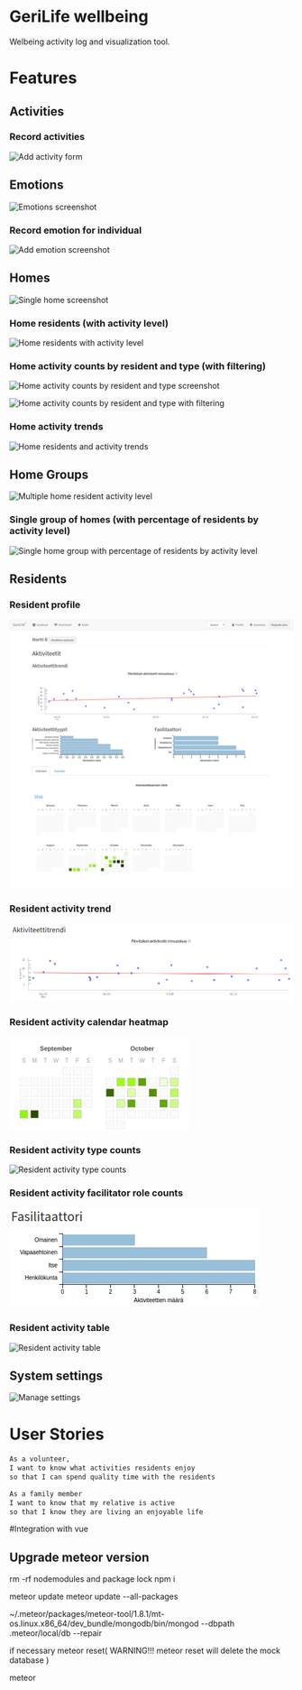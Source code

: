 # GeriLife wellbeing
Welbeing activity log and visualization tool.

# Features
## Activities
### Record activities
![Add activity form](https://rawgit.com/GeriLife/wellbeing/develop/docs/screenshots/AddActivity.png)

## Emotions
![Emotions screenshot](https://rawgit.com/GeriLife/wellbeing/develop/docs/screenshots/Emotions.png)

### Record emotion for individual
![Add emotion screenshot](https://rawgit.com/GeriLife/wellbeing/develop/docs/screenshots/Emotions-addEmotion.png)

## Homes
![Single home screenshot](https://rawgit.com/GeriLife/wellbeing/develop/docs/screenshots/Home-withMockData.png)

### Home residents (with activity level)
![Home residents with activity level](https://rawgit.com/GeriLife/wellbeing/develop/docs/screenshots/Home-withMockData-residentsList.png)

### Home activity counts by resident and type (with filtering)
![Home activity counts by resident and type screenshot](https://rawgit.com/GeriLife/wellbeing/develop/docs/screenshots/Home-withMockData-activityCountsByResidentAndType.png)

![Home activity counts by resident and type with filtering](https://rawgit.com/GeriLife/wellbeing/develop/docs/screenshots/Home-withMockData-activityCountsByResidentAndType-filtered.png)

### Home activity trends
![Home residents and activity trends](https://rawgit.com/GeriLife/wellbeing/develop/docs/screenshots/Home-withMockData-activityLevelTrends.png)

## Home Groups
![Multiple home resident activity level](https://rawgit.com/GeriLife/wellbeing/develop/docs/screenshots/Homes-withMockData.png)

### Single group of homes (with percentage of residents by activity level)
![Single home group with percentage of residents by activity level](https://rawgit.com/GeriLife/wellbeing/develop/docs/screenshots/Homes-withMockData-singleGroup.png)

## Residents
### Resident profile
![Single resident page](https://raw.githubusercontent.com/GeriLife/wellbeing/develop/docs/screenshots/Resident-withMockData.png)

### Resident activity trend
![Activity graph with trend line](https://raw.githubusercontent.com/GeriLife/wellbeing/develop/docs/screenshots/Resident-withMockData-activityTrend.png)

### Resident activity calendar heatmap
![Activity heatmap](https://raw.githubusercontent.com/GeriLife/wellbeing/develop/docs/screenshots/Resident-withMockData-activityCalendarHeatmap.png)

### Resident activity type counts
![Resident activity type counts](https://rawgit.com/GeriLife/wellbeing/develop/docs/screenshots/Resident-withMockData-activityTypeCounts.png)

### Resident activity facilitator role counts
![Resident activity facilitator role counts](https://raw.githubusercontent.com/GeriLife/wellbeing/develop/docs/screenshots/Resident-withMockData-activityFacilitatorRoleCounts.png)

### Resident activity table
![Resident activity table](https://cdn.rawgit.com/GeriLife/wellbeing/master/docs/screenshots/activity-table.png)


## System settings
![Manage settings](https://cdn.rawgit.com/GeriLife/wellbeing/master/docs/screenshots/settings.png)

# User Stories
```
As a volunteer,
I want to know what activities residents enjoy
so that I can spend quality time with the residents
```

```
As a family member
I want to know that my relative is active
so that I know they are living an enjoyable life
```


#Integration with vue

## Upgrade meteor version
rm -rf nodemodules and package lock
npm i

meteor update
meteor update --all-packages

 ~/.meteor/packages/meteor-tool/1.8.1/mt-os.linux.x86_64/dev_bundle/mongodb/bin/mongod  --dbpath .meteor/local/db --repair

if necessary meteor reset(
WARNING!!! 
meteor reset will delete the mock database
)

 meteor
